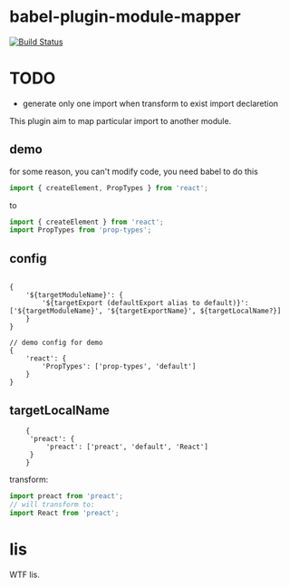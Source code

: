 # babel-plugin-module-mapper
[![Build Status](https://travis-ci.org/broven/babel-plugin-module-mapper.svg?branch=master)](https://travis-ci.org/broven/babel-plugin-module-mapper)


# TODO
- generate only one import when transform to exist import declaretion

This plugin aim to map particular import to another module.

## demo

for some reason, you can't modify code, you need babel to do this

```javascript
import { createElement, PropTypes } from 'react';
```
to
```javascript
import { createElement } from 'react';
import PropTypes from 'prop-types';
```

## config
```jsonc

{
    '${targetModuleName}': {
        '${targetExport (defaultExport alias to default)}': ['${targetModuleName}', '${targetExportName}', ${targetLocalName?}]
    }
}

// demo config for demo
{
    'react': {
        'PropTypes': ['prop-types', 'default']
    }
}
```
## targetLocalName
```jsonc
    {
     'preact': {
         'preact': ['preact', 'default', 'React']
     }
    }
```
transform:
```javascript
import preact from 'preact';
// will transform to:
import React from 'preact';
```

# lis

WTF lis.

